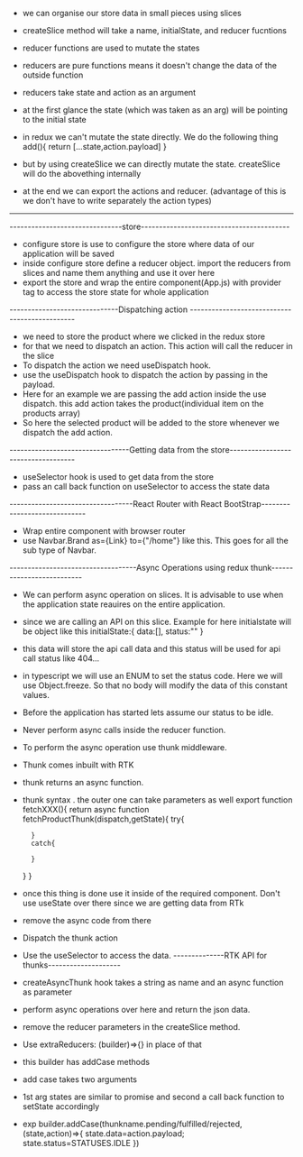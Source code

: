 - we can organise our store data in small pieces using slices
- createSlice method will take a name, initialState, and reducer fucntions
- reducer functions are used to mutate the states
- reducers are pure functions means it doesn't change the data of the outside function
- reducers take state and action as an argument
- at the first glance the state (which was taken as an arg) will be pointing to the initial state


- in redux we can't mutate the state directly. We do the following thing 
add(){
    return [...state,action.payload]
}
- but by using createSlice we can directly mutate the state. createSlice will do the abovething internally
- at the end we can export the actions and reducer. (advantage of this is we don't have to write separately the action types)

-----------------------------------------------------------------------------
-------------------------------store-----------------------------------------

- configure store is use to configure the store where data of our application will be saved
- inside configure store define a reducer object. import the reducers from slices and name them anything and use it over here
- export the store and wrap the entire component(App.js) with provider tag to access the store state for whole application

------------------------------Dispatching action ----------------------------------------------

- we need to store the product where we clicked in the redux store
- for that we need to dispatch an action. This action will call the reducer in the slice
- To dispatch the action we need useDispatch hook.
- use the useDispatch hook to dispatch the action by passing in the payload.
- Here for an example we are passing the add action inside the use dispatch. this add action takes the product(individual item on the products array)
- So here the selected product will be added to the store whenever we dispatch the add action.

---------------------------------Getting data from the store-----------------------------------
- useSelector hook is used to get data from the store
- pass an call back function on useSelector to access the state data


----------------------------------React Router with React BootStrap-----------------------------
- Wrap entire component with browser router
- use Navbar.Brand as={Link} to={"/home"} like this. This goes for all the sub type of Navbar.

-----------------------------------Async Operations using redux thunk--------------------------
- We can perform async operation on slices. It is advisable to use when the application state reauires on the entire application.
- since we are calling an API on this slice. Example for here initialstate will be object like this
initialState:{
    data:[],
    status:""
}
- this data will store the api call data and this status will be used for api call status like 404...
- in typescript we will use an ENUM to set the status code. Here we will use Object.freeze. So that no body will modify the data of this constant values.
- Before the application has started lets assume our status to be idle.
- Never perform async calls inside the reducer function.
- To perform the async operation use thunk middleware.
- Thunk comes inbuilt with RTK
- thunk returns an async function. 
- thunk syntax . the outer one can take parameters as well
export function fetchXXX(){
    return async function fetchProductThunk(dispatch,getState){
        try{

        }
        catch{

        }
    }
}
- once this thing is done use it inside of the required component. Don't use useState over there since we are getting data from RTk
- remove the async code from there
- Dispatch the thunk action
- Use the useSelector to access the data.
--------------RTK API for thunks--------------------
- createAsyncThunk hook takes a string as name and an async function as parameter
- perform async operations over here and return the json data.
- remove the reducer parameters in the createSlice method.
- Use extraReducers: (builder)=>{} in place of that
- this builder has addCase methods
- add case takes two arguments
- 1st arg states are similar to promise and second a call back function to setState accordingly
- exp builder.addCase(thunkname.pending/fulfilled/rejected,(state,action)=>{
    state.data=action.payload;
    state.status=STATUSES.IDLE
})